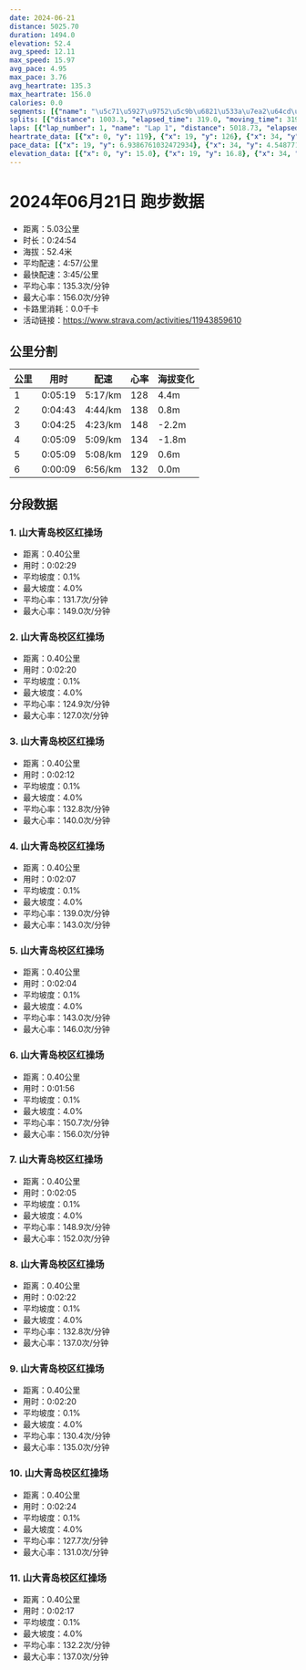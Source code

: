 ```yaml
---
date: 2024-06-21
distance: 5025.70
duration: 1494.0
elevation: 52.4
avg_speed: 12.11
max_speed: 15.97
avg_pace: 4.95
max_pace: 3.76
avg_heartrate: 135.3
max_heartrate: 156.0
calories: 0.0
segments: [{"name": "\u5c71\u5927\u9752\u5c9b\u6821\u533a\u7ea2\u64cd\u573a", "distance": 402.2, "elapsed_time": 149.0, "moving_time": 149.0, "average_heartrate": 131.7, "max_heartrate": 149.0, "average_grade": 0.1, "maximum_grade": 4.0, "elevation_difference": 1.0}, {"name": "\u5c71\u5927\u9752\u5c9b\u6821\u533a\u7ea2\u64cd\u573a", "distance": 402.2, "elapsed_time": 140.0, "moving_time": 140.0, "average_heartrate": 124.9, "max_heartrate": 127.0, "average_grade": 0.1, "maximum_grade": 4.0, "elevation_difference": 1.0}, {"name": "\u5c71\u5927\u9752\u5c9b\u6821\u533a\u7ea2\u64cd\u573a", "distance": 402.2, "elapsed_time": 132.0, "moving_time": 132.0, "average_heartrate": 132.8, "max_heartrate": 140.0, "average_grade": 0.1, "maximum_grade": 4.0, "elevation_difference": 1.0}, {"name": "\u5c71\u5927\u9752\u5c9b\u6821\u533a\u7ea2\u64cd\u573a", "distance": 402.2, "elapsed_time": 127.0, "moving_time": 127.0, "average_heartrate": 139.0, "max_heartrate": 143.0, "average_grade": 0.1, "maximum_grade": 4.0, "elevation_difference": 1.0}, {"name": "\u5c71\u5927\u9752\u5c9b\u6821\u533a\u7ea2\u64cd\u573a", "distance": 402.2, "elapsed_time": 124.0, "moving_time": 124.0, "average_heartrate": 143.0, "max_heartrate": 146.0, "average_grade": 0.1, "maximum_grade": 4.0, "elevation_difference": 1.0}, {"name": "\u5c71\u5927\u9752\u5c9b\u6821\u533a\u7ea2\u64cd\u573a", "distance": 402.2, "elapsed_time": 116.0, "moving_time": 116.0, "average_heartrate": 150.7, "max_heartrate": 156.0, "average_grade": 0.1, "maximum_grade": 4.0, "elevation_difference": 1.0}, {"name": "\u5c71\u5927\u9752\u5c9b\u6821\u533a\u7ea2\u64cd\u573a", "distance": 402.2, "elapsed_time": 125.0, "moving_time": 125.0, "average_heartrate": 148.9, "max_heartrate": 152.0, "average_grade": 0.1, "maximum_grade": 4.0, "elevation_difference": 1.0}, {"name": "\u5c71\u5927\u9752\u5c9b\u6821\u533a\u7ea2\u64cd\u573a", "distance": 402.2, "elapsed_time": 142.0, "moving_time": 142.0, "average_heartrate": 132.8, "max_heartrate": 137.0, "average_grade": 0.1, "maximum_grade": 4.0, "elevation_difference": 1.0}, {"name": "\u5c71\u5927\u9752\u5c9b\u6821\u533a\u7ea2\u64cd\u573a", "distance": 402.2, "elapsed_time": 140.0, "moving_time": 140.0, "average_heartrate": 130.4, "max_heartrate": 135.0, "average_grade": 0.1, "maximum_grade": 4.0, "elevation_difference": 1.0}, {"name": "\u5c71\u5927\u9752\u5c9b\u6821\u533a\u7ea2\u64cd\u573a", "distance": 402.2, "elapsed_time": 144.0, "moving_time": 144.0, "average_heartrate": 127.7, "max_heartrate": 131.0, "average_grade": 0.1, "maximum_grade": 4.0, "elevation_difference": 1.0}, {"name": "\u5c71\u5927\u9752\u5c9b\u6821\u533a\u7ea2\u64cd\u573a", "distance": 402.2, "elapsed_time": 137.0, "moving_time": 137.0, "average_heartrate": 132.2, "max_heartrate": 137.0, "average_grade": 0.1, "maximum_grade": 4.0, "elevation_difference": 1.0}]
splits: [{"distance": 1003.3, "elapsed_time": 319.0, "moving_time": 319.0, "average_speed": 3.15, "pace": 5.291015873015873, "average_heartrate": 128.20376175548589, "elevation_difference": 4.4, "split_number": 1}, {"distance": 997.2, "elapsed_time": 283.0, "moving_time": 283.0, "average_speed": 3.52, "pace": 4.734857954545454, "average_heartrate": 138.01060070671377, "elevation_difference": 0.8, "split_number": 2}, {"distance": 1003.5, "elapsed_time": 265.0, "moving_time": 265.0, "average_speed": 3.79, "pace": 4.39754617414248, "average_heartrate": 148.30188679245282, "elevation_difference": -2.2, "split_number": 3}, {"distance": 996.6, "elapsed_time": 309.0, "moving_time": 309.0, "average_speed": 3.23, "pace": 5.159969040247677, "average_heartrate": 134.44983818770226, "elevation_difference": -1.8, "split_number": 4}, {"distance": 1001.4, "elapsed_time": 309.0, "moving_time": 309.0, "average_speed": 3.24, "pace": 5.144043209876543, "average_heartrate": 129.76051779935275, "elevation_difference": 0.6, "split_number": 5}, {"distance": 21.6, "elapsed_time": 9.0, "moving_time": 9.0, "average_speed": 2.4, "pace": 6.944458333333333, "average_heartrate": 132.71428571428572, "elevation_difference": 0.0, "split_number": 6}]
laps: [{"lap_number": 1, "name": "Lap 1", "distance": 5018.73, "elapsed_time": 1493.0, "moving_time": 1493.0, "average_speed": 3.36, "pace": 4.960327380952381, "average_heartrate": 135.74, "max_heartrate": 156, "start_date": "2024-06-21 21:42:51+00:00", "elevation_difference": 52.4}]
heartrate_data: [{"x": 0, "y": 119}, {"x": 19, "y": 126}, {"x": 34, "y": 132}, {"x": 51, "y": 149}, {"x": 67, "y": 149}, {"x": 83, "y": 149}, {"x": 100, "y": 126}, {"x": 117, "y": 122}, {"x": 133, "y": 122}, {"x": 149, "y": 126}, {"x": 165, "y": 124}, {"x": 181, "y": 125}, {"x": 196, "y": 126}, {"x": 211, "y": 125}, {"x": 227, "y": 125}, {"x": 243, "y": 125}, {"x": 258, "y": 126}, {"x": 273, "y": 125}, {"x": 289, "y": 126}, {"x": 305, "y": 128}, {"x": 320, "y": 125}, {"x": 336, "y": 133}, {"x": 349, "y": 128}, {"x": 363, "y": 132}, {"x": 378, "y": 137}, {"x": 393, "y": 139}, {"x": 407, "y": 137}, {"x": 422, "y": 137}, {"x": 437, "y": 138}, {"x": 451, "y": 138}, {"x": 466, "y": 137}, {"x": 480, "y": 138}, {"x": 494, "y": 139}, {"x": 508, "y": 138}, {"x": 522, "y": 141}, {"x": 535, "y": 142}, {"x": 549, "y": 142}, {"x": 563, "y": 144}, {"x": 577, "y": 142}, {"x": 592, "y": 143}, {"x": 606, "y": 145}, {"x": 618, "y": 146}, {"x": 633, "y": 144}, {"x": 647, "y": 139}, {"x": 661, "y": 143}, {"x": 673, "y": 143}, {"x": 685, "y": 147}, {"x": 698, "y": 148}, {"x": 712, "y": 150}, {"x": 724, "y": 151}, {"x": 736, "y": 155}, {"x": 750, "y": 156}, {"x": 764, "y": 153}, {"x": 777, "y": 151}, {"x": 791, "y": 143}, {"x": 805, "y": 149}, {"x": 818, "y": 150}, {"x": 831, "y": 150}, {"x": 844, "y": 151}, {"x": 856, "y": 152}, {"x": 871, "y": 151}, {"x": 886, "y": 149}, {"x": 902, "y": 148}, {"x": 918, "y": 137}, {"x": 934, "y": 136}, {"x": 949, "y": 135}, {"x": 965, "y": 135}, {"x": 981, "y": 132}, {"x": 995, "y": 131}, {"x": 1012, "y": 132}, {"x": 1028, "y": 132}, {"x": 1043, "y": 129}, {"x": 1060, "y": 131}, {"x": 1075, "y": 126}, {"x": 1089, "y": 135}, {"x": 1106, "y": 129}, {"x": 1122, "y": 128}, {"x": 1138, "y": 132}, {"x": 1153, "y": 131}, {"x": 1169, "y": 128}, {"x": 1185, "y": 129}, {"x": 1201, "y": 128}, {"x": 1216, "y": 130}, {"x": 1231, "y": 129}, {"x": 1247, "y": 129}, {"x": 1262, "y": 130}, {"x": 1279, "y": 129}, {"x": 1295, "y": 129}, {"x": 1311, "y": 129}, {"x": 1326, "y": 122}, {"x": 1343, "y": 124}, {"x": 1358, "y": 128}, {"x": 1373, "y": 131}, {"x": 1388, "y": 130}, {"x": 1403, "y": 134}, {"x": 1418, "y": 134}, {"x": 1434, "y": 134}, {"x": 1449, "y": 134}, {"x": 1463, "y": 131}, {"x": 1479, "y": 132}]
pace_data: [{"x": 19, "y": 6.9386761032472934}, {"x": 34, "y": 4.548771834061135}, {"x": 51, "y": 4.981081888822474}, {"x": 67, "y": 5.469872005251066}, {"x": 83, "y": 5.153586889301175}, {"x": 100, "y": 5.757063903281519}, {"x": 117, "y": 6.329927838966958}, {"x": 133, "y": 5.948144182726623}, {"x": 149, "y": 5.035256797583081}, {"x": 165, "y": 4.873304093567251}, {"x": 181, "y": 4.899088771310993}, {"x": 196, "y": 4.904855797527957}, {"x": 211, "y": 4.54133514986376}, {"x": 227, "y": 5.577878179384203}, {"x": 243, "y": 5.3539029874718915}, {"x": 258, "y": 4.847789412449098}, {"x": 273, "y": 4.8904636150234735}, {"x": 289, "y": 5.323123602682849}, {"x": 305, "y": 5.161567048621864}, {"x": 320, "y": 4.618093654752008}, {"x": 336, "y": 5.1567759900990096}, {"x": 349, "y": 3.9824850657108724}, {"x": 363, "y": 4.514274106175514}, {"x": 378, "y": 5.150401730531519}, {"x": 393, "y": 5.277612412919569}, {"x": 407, "y": 4.98704368641532}, {"x": 422, "y": 4.461108137044968}, {"x": 437, "y": 4.75376497432972}, {"x": 451, "y": 5.163166047087979}, {"x": 466, "y": 5.316331738437001}, {"x": 480, "y": 4.3482128880772235}, {"x": 494, "y": 4.430276448697501}, {"x": 508, "y": 4.843562917756466}, {"x": 522, "y": 3.9701524535493085}, {"x": 535, "y": 4.1750250501002}, {"x": 549, "y": 4.736203466894003}, {"x": 563, "y": 4.972165871121718}, {"x": 577, "y": 4.276802668719528}, {"x": 592, "y": 4.936818720379146}, {"x": 606, "y": 5.7451568424681145}, {"x": 618, "y": 4.301083870967742}, {"x": 633, "y": 4.63865850264403}, {"x": 647, "y": 5.291015873015873}, {"x": 661, "y": 4.56246920339447}, {"x": 673, "y": 3.881392640894271}, {"x": 685, "y": 3.880488940628638}, {"x": 698, "y": 4.20133602218301}, {"x": 712, "y": 4.475483351235231}, {"x": 724, "y": 4.864769410391126}, {"x": 736, "y": 3.972991656734207}, {"x": 750, "y": 4.8114030023094685}, {"x": 764, "y": 4.710768795929904}, {"x": 777, "y": 4.182358845671267}, {"x": 791, "y": 4.451575854700854}, {"x": 805, "y": 4.786530729465824}, {"x": 818, "y": 4.366439612260938}, {"x": 831, "y": 4.219417721518987}, {"x": 844, "y": 4.112188502343942}, {"x": 856, "y": 4.359586712006277}, {"x": 871, "y": 4.781038439472174}, {"x": 886, "y": 4.160434348477284}, {"x": 902, "y": 6.317930250189537}, {"x": 918, "y": 5.423592580540189}, {"x": 934, "y": 4.6142580287929125}, {"x": 949, "y": 5.0674065065369405}, {"x": 965, "y": 4.793413862525165}, {"x": 981, "y": 5.087515262515263}, {"x": 995, "y": 4.972165871121718}, {"x": 1012, "y": 5.60413584398117}, {"x": 1028, "y": 5.147220506485485}, {"x": 1043, "y": 6.221239268383725}, {"x": 1060, "y": 6.559110586383313}, {"x": 1075, "y": 4.721444759206799}, {"x": 1089, "y": 5.231230382925298}, {"x": 1106, "y": 5.5389498172150216}, {"x": 1122, "y": 5.224670846394984}, {"x": 1138, "y": 6.485097276264591}, {"x": 1153, "y": 5.3453175112251445}, {"x": 1169, "y": 4.852023289665211}, {"x": 1185, "y": 4.9706829704742015}, {"x": 1201, "y": 5.437748776508972}, {"x": 1216, "y": 4.96476020256181}, {"x": 1231, "y": 5.023116335141651}, {"x": 1247, "y": 5.489690382081686}, {"x": 1262, "y": 5.081310975609756}, {"x": 1279, "y": 6.626918489065606}, {"x": 1295, "y": 5.986602011494253}, {"x": 1311, "y": 4.985551899491474}, {"x": 1326, "y": 5.115623081645181}, {"x": 1343, "y": 5.244398993077407}, {"x": 1358, "y": 5.179210689869484}, {"x": 1373, "y": 5.967311134980307}, {"x": 1388, "y": 5.246049732451998}, {"x": 1403, "y": 4.606605859590934}, {"x": 1418, "y": 5.1519938176197835}, {"x": 1434, "y": 5.76902042229145}, {"x": 1449, "y": 4.725460731499858}, {"x": 1463, "y": 5.093734718826406}, {"x": 1479, "y": 5.362516087516087}]
elevation_data: [{"x": 0, "y": 15.0}, {"x": 19, "y": 16.8}, {"x": 34, "y": 19.2}, {"x": 51, "y": 20.2}, {"x": 67, "y": 20.4}, {"x": 83, "y": 19.8}, {"x": 100, "y": 16.6}, {"x": 117, "y": 17.0}, {"x": 133, "y": 16.2}, {"x": 149, "y": 17.2}, {"x": 165, "y": 18.2}, {"x": 181, "y": 20.0}, {"x": 196, "y": 20.8}, {"x": 211, "y": 20.8}, {"x": 227, "y": 19.8}, {"x": 243, "y": 17.2}, {"x": 258, "y": 16.8}, {"x": 273, "y": 16.8}, {"x": 289, "y": 17.6}, {"x": 305, "y": 17.8}, {"x": 320, "y": 19.4}, {"x": 336, "y": 20.6}, {"x": 349, "y": 21.2}, {"x": 363, "y": 20.4}, {"x": 378, "y": 17.6}, {"x": 393, "y": 17.4}, {"x": 407, "y": 17.2}, {"x": 422, "y": 17.6}, {"x": 437, "y": 17.8}, {"x": 451, "y": 19.4}, {"x": 466, "y": 20.4}, {"x": 480, "y": 21.0}, {"x": 494, "y": 20.4}, {"x": 508, "y": 18.0}, {"x": 522, "y": 16.8}, {"x": 535, "y": 16.6}, {"x": 549, "y": 17.4}, {"x": 563, "y": 17.6}, {"x": 577, "y": 19.4}, {"x": 592, "y": 20.0}, {"x": 606, "y": 20.2}, {"x": 618, "y": 20.0}, {"x": 633, "y": 17.8}, {"x": 647, "y": 16.2}, {"x": 661, "y": 15.4}, {"x": 673, "y": 16.4}, {"x": 685, "y": 17.8}, {"x": 698, "y": 19.6}, {"x": 712, "y": 20.4}, {"x": 724, "y": 20.6}, {"x": 736, "y": 20.2}, {"x": 750, "y": 17.8}, {"x": 764, "y": 16.2}, {"x": 777, "y": 16.0}, {"x": 791, "y": 16.8}, {"x": 805, "y": 17.8}, {"x": 818, "y": 19.6}, {"x": 831, "y": 19.8}, {"x": 844, "y": 20.4}, {"x": 856, "y": 19.8}, {"x": 871, "y": 17.4}, {"x": 886, "y": 15.8}, {"x": 902, "y": 15.6}, {"x": 918, "y": 16.4}, {"x": 934, "y": 17.4}, {"x": 949, "y": 19.8}, {"x": 965, "y": 20.2}, {"x": 981, "y": 20.4}, {"x": 995, "y": 19.8}, {"x": 1012, "y": 17.6}, {"x": 1028, "y": 16.0}, {"x": 1043, "y": 14.8}, {"x": 1060, "y": 15.0}, {"x": 1075, "y": 16.4}, {"x": 1089, "y": 19.8}, {"x": 1106, "y": 20.8}, {"x": 1122, "y": 20.8}, {"x": 1138, "y": 20.0}, {"x": 1153, "y": 18.4}, {"x": 1169, "y": 16.6}, {"x": 1185, "y": 16.4}, {"x": 1201, "y": 17.0}, {"x": 1216, "y": 17.6}, {"x": 1231, "y": 19.2}, {"x": 1247, "y": 20.2}, {"x": 1262, "y": 20.6}, {"x": 1279, "y": 20.0}, {"x": 1295, "y": 18.2}, {"x": 1311, "y": 16.6}, {"x": 1326, "y": 16.2}, {"x": 1343, "y": 17.0}, {"x": 1358, "y": 17.2}, {"x": 1373, "y": 18.8}, {"x": 1388, "y": 20.2}, {"x": 1403, "y": 21.0}, {"x": 1418, "y": 20.0}, {"x": 1434, "y": 18.0}, {"x": 1449, "y": 16.6}, {"x": 1463, "y": 16.4}, {"x": 1479, "y": 16.6}]
---
```


# 2024年06月21日 跑步数据

- 距离：5.03公里
- 时长：0:24:54
- 海拔：52.4米
- 平均配速：4:57/公里
- 最快配速：3:45/公里
- 平均心率：135.3次/分钟
- 最大心率：156.0次/分钟
- 卡路里消耗：0.0千卡
- 活动链接：https://www.strava.com/activities/11943859610

## 公里分割

| 公里 | 用时 | 配速 | 心率 | 海拔变化 |
|------|------|------|------|------|
| 1 | 0:05:19 | 5:17/km | 128 | 4.4m |
| 2 | 0:04:43 | 4:44/km | 138 | 0.8m |
| 3 | 0:04:25 | 4:23/km | 148 | -2.2m |
| 4 | 0:05:09 | 5:09/km | 134 | -1.8m |
| 5 | 0:05:09 | 5:08/km | 129 | 0.6m |
| 6 | 0:00:09 | 6:56/km | 132 | 0.0m |


## 分段数据

### 1. 山大青岛校区红操场

- 距离：0.40公里
- 用时：0:02:29
- 平均坡度：0.1%
- 最大坡度：4.0%
- 平均心率：131.7次/分钟
- 最大心率：149.0次/分钟

### 2. 山大青岛校区红操场

- 距离：0.40公里
- 用时：0:02:20
- 平均坡度：0.1%
- 最大坡度：4.0%
- 平均心率：124.9次/分钟
- 最大心率：127.0次/分钟

### 3. 山大青岛校区红操场

- 距离：0.40公里
- 用时：0:02:12
- 平均坡度：0.1%
- 最大坡度：4.0%
- 平均心率：132.8次/分钟
- 最大心率：140.0次/分钟

### 4. 山大青岛校区红操场

- 距离：0.40公里
- 用时：0:02:07
- 平均坡度：0.1%
- 最大坡度：4.0%
- 平均心率：139.0次/分钟
- 最大心率：143.0次/分钟

### 5. 山大青岛校区红操场

- 距离：0.40公里
- 用时：0:02:04
- 平均坡度：0.1%
- 最大坡度：4.0%
- 平均心率：143.0次/分钟
- 最大心率：146.0次/分钟

### 6. 山大青岛校区红操场

- 距离：0.40公里
- 用时：0:01:56
- 平均坡度：0.1%
- 最大坡度：4.0%
- 平均心率：150.7次/分钟
- 最大心率：156.0次/分钟

### 7. 山大青岛校区红操场

- 距离：0.40公里
- 用时：0:02:05
- 平均坡度：0.1%
- 最大坡度：4.0%
- 平均心率：148.9次/分钟
- 最大心率：152.0次/分钟

### 8. 山大青岛校区红操场

- 距离：0.40公里
- 用时：0:02:22
- 平均坡度：0.1%
- 最大坡度：4.0%
- 平均心率：132.8次/分钟
- 最大心率：137.0次/分钟

### 9. 山大青岛校区红操场

- 距离：0.40公里
- 用时：0:02:20
- 平均坡度：0.1%
- 最大坡度：4.0%
- 平均心率：130.4次/分钟
- 最大心率：135.0次/分钟

### 10. 山大青岛校区红操场

- 距离：0.40公里
- 用时：0:02:24
- 平均坡度：0.1%
- 最大坡度：4.0%
- 平均心率：127.7次/分钟
- 最大心率：131.0次/分钟

### 11. 山大青岛校区红操场

- 距离：0.40公里
- 用时：0:02:17
- 平均坡度：0.1%
- 最大坡度：4.0%
- 平均心率：132.2次/分钟
- 最大心率：137.0次/分钟

